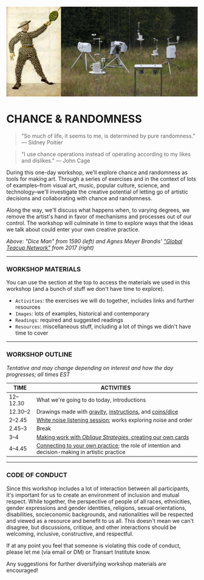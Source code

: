 ![Composite image showing a man covered in dice and a group of sculptural devices at the edge of a forest](Images/ActivityHeaders/DiceManAndGlobalTeacupNetworkByAgnesMeyerBrandis.jpg)

# CHANCE & RANDOMNESS  

> "So much of life, it seems to me, is determined by pure randomness." — Sidney Poitier  

> "I use chance operations instead of operating according to my likes and dislikes." — John Cage  

During this one-day workshop, we'll explore chance and randomness as tools for making art. Through a series of exercises and in the context of lots of examples–from visual art, music, popular culture, science, and technology–we'll investigate the creative potential of letting go of artistic decisions and collaborating with chance and randomness.

Along the way, we'll discuss what happens when, to varying degrees, we remove the artist's hand in favor of mechanisms and processes out of our control. The workshop will culminate in time to explore ways that the ideas we talk about could enter your own creative practice.

*Above: "Dice Man" from 1590 (left) and Agnes Meyer Brandis' ["Global Teacup Network"](http://www.blubblubb.net/tea/index.html) from 2017 (right)*

***

### WORKSHOP MATERIALS  
You can use the section at the top to access the materials we used in this workshop (and a bunch of stuff we don't have time to explore). 

* `Activities`: the exercises we will do together, includes links and further resources  
* `Images`: lots of examples, historical and contemporary  
* `Readings`: required and suggested readings  
* `Resources`: miscellaneous stuff, including a lot of things we didn't have time to cover  

***

### WORKSHOP OUTLINE  
*Tentative and may change depending on interest and how the day progresses; all times EST*  

| TIME | ACTIVITIES |
| ---- | ---------- |
| 12–12.30 | What we're going to do today, introductions |
| 12.30–2 | Drawings made with [gravity](Activities/1-GravityDrawings.md), [instructions](Activities/2-InstructionDrawings.md), and [coins/dice](Activities/3-DiceDrawings.md) |
| 2–2.45 | [White noise listening session](Activities/4-WhiteNoiseListeningSession.md); works exploring noise and order |
| 2.45–3 | Break |
| 3–4 | [Making work with *Oblique Strategies*, creating our own cards](Activities/5-ObliqueStrategies.md) |
| 4–4.45 | [Connecting to your own practice](Activities/6-ConnectingToYourOwnPractice.md); the role of intention and decision-making in artistic practice |

***

### CODE OF CONDUCT  
Since this workshop includes a lot of interaction between all participants, it's important for us to create an environment of inclusion and mutual respect. While together, the perspective of people of all races, ethnicities, gender expressions and gender identities, religions, sexual orientations, disabilities, socieconomic backgrounds, and nationalities will be respected and viewed as a resource and benefit to us all. This doesn't mean we can't disagree, but discussions, critique, and other interactions should be welcoming, inclusive, constructive, and respectful.

If at any point you feel that someone is violating this code of conduct, please let me (via email or DM) or Transart Institute know.

Any suggestions for further diversifying workshop materials are encouraged!

